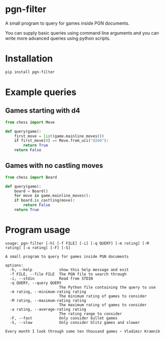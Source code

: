 # pgn-filter

A small program to query for games inside PGN documents.

You can supply basic queries using command line arguments
and you can write more advanced queries using python scripts.


# Installation
```bash
pip install pgn-filter
```

# Example queries
## Games starting with d4
```python
from chess import Move

def query(game):
    first_move = list(game.mainline_moves())
    if first_move[0] == Move.from_uci("d2d4"):
        return True
    return False
```
## Games with no castling moves
```python
from chess import Board

def query(game):
    board = Board()
    for move in game.mainline_moves():
    if board.is_castling(move):
        return False
    return True
```

# Program usage
```
usage: pgn-filter [-h] [-f FILE] [-i] [-q QUERY] [-m rating] [-M rating] [-a rating] [-F] [-S]

A small program to query for games inside PGN documents

options:
  -h, --help            show this help message and exit
  -f FILE, --file FILE  The PGN file to search through
  -i, --stdin           Read from STDIN
  -q QUERY, --query QUERY
                        The Python file containing the query to use
  -m rating, --minimum-rating rating
                        The minimum rating of games to consider
  -M rating, --maximum-rating rating
                        The maximum rating of games to consider
  -a rating, --average-rating rating
                        The rating range to consider
  -F, --fast            Only consider bullet games
  -S, --slow            Only consider blitz games and slower

Every month I look through some ten thousand games ~ Vladimir Kramnik
```
